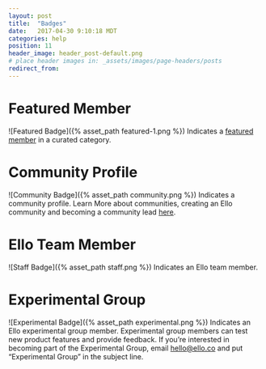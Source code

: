 ```yaml
---
layout: post
title:  "Badges"
date:   2017-04-30 9:10:18 MDT
categories: help
position: 11
header_image: header_post-default.png
# place header images in: _assets/images/page-headers/posts
redirect_from:
---
```

# Featured Member
![Featured Badge]({% asset_path featured-1.png %})
Indicates a [featured member](https://ello.co/wtf/help/featured-users/) in a curated category.

# Community Profile
![Community Badge]({% asset_path community.png %})
Indicates a community profile. Learn More about communities, creating an Ello community and becoming a community lead [here](https://ello.co/wtf/resources/community-directory/).

# Ello Team Member
![Staff Badge]({% asset_path staff.png %})
Indicates an Ello team member.

# Experimental Group 
![Experimental Badge]({% asset_path experimental.png %})
Indicates an Ello experimental group member. Experimental group members can test new product features and provide feedback. If you’re interested in becoming part of the Experimental Group, email hello@ello.co and put “Experimental Group” in the subject line.
